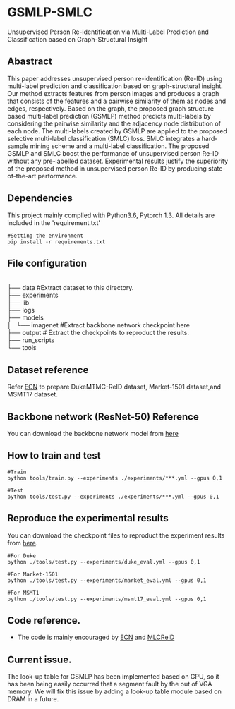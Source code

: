# GSMLP-SMLC
Unsupervised Person Re-identification via Multi-Label Prediction and Classification based on Graph-Structural Insight

## Abastract

This paper addresses unsupervised person re-identification (Re-ID) using multi-label prediction and classification based on graph-structural insight. Our method extracts features from person images and produces a graph that consists of the features and a pairwise similarity of them as nodes and edges, respectively. Based on the graph, the proposed graph structure based multi-label prediction (GSMLP) method predicts multi-labels by considering the pairwise similarity and the adjacency node distribution of each node. The multi-labels created by GSMLP are applied to the proposed selective multi-label classification (SMLC) loss. SMLC integrates a hard-sample mining scheme and a multi-label classification. The proposed GSMLP and SMLC boost the performance of unsupervised person Re-ID without any pre-labelled dataset. Experimental results justify the superiority of the proposed method in unsupervised person Re-ID by producing state-of-the-art performance. 



## Dependencies

This project mainly complied with Python3.6, Pytorch 1.3. All details are included in the 'requirement.txt'

~~~
#Setting the environment
pip install -r requirements.txt
~~~


## File configuration

<br>
├── data #Extract dataset to this directory. <br>
├── experiments <br>
├── lib <br>
├── logs <br>
├── models <br>
│   └── imagenet #Extract backbone network checkpoint here <br>
├── output # Extract the checkpoints to reproduct the results. <br>
├── run_scripts <br>
└── tools <br>



## Dataset reference
Refer [ECN](https://github.com/zhunzhong07/ECN) to prepare DukeMTMC-ReID dataset, Market-1501 dataset,and MSMT17 dataset.

## Backbone network (ResNet-50) Reference
You can download the backbone network model from [here](https://drive.google.com/file/d/1rfCcrOzIWNWakA3BYkqp5om2_nI5Ftr8/view?usp=sharing)



## How to train and test
~~~
#Train
python tools/train.py --experiments ./experiments/***.yml --gpus 0,1

#Test
python tools/test.py --experiments ./experiments/***.yml --gpus 0,1
~~~


## Reproduce the experimental results

You can download the checkpoint files to reproduct the experiment results from [here](https://drive.google.com/file/d/1CsKlNc06ZQbMlThEPkowmDSlMJlLmdq8/view?usp=sharing).

~~~
#For Duke
python ./tools/test.py --experiments/duke_eval.yml --gpus 0,1

#For Market-1501
python ./tools/test.py --experiments/market_eval.yml --gpus 0,1

#For MSMT1
python ./tools/test.py --experiments/msmt17_eval.yml --gpus 0,1

~~~


## Code reference.
* The code is mainly encouraged by [ECN](https://github.com/zhunzhong07/ECN) and [MLCReID](https://github.com/kennethwdk/MLCReID)


## Current issue.
The look-up table for GSMLP has been implemented based on GPU, so it has been being easily occurred that a segment fault by the out of VGA memory. We will fix this issue by adding a look-up table module based on DRAM in a future.  

